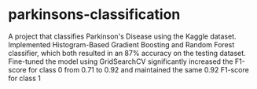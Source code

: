 # parkinsons-classification

A project that classifies Parkinson's Disease using the Kaggle dataset. Implemented Histogram-Based Gradient Boosting and Random Forest classifier, which both resulted in an 87\% accuracy on the testing dataset. Fine-tuned the model using GridSearchCV significantly increased the F1-score for class 0 from 0.71 to 0.92 and maintained the same 0.92 F1-score for class 1
